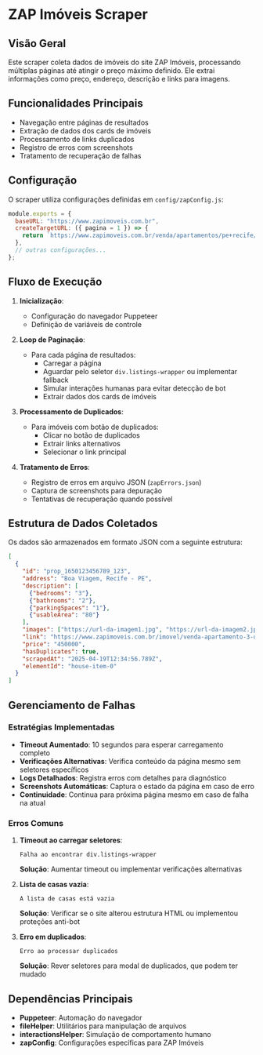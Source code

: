 # ZAP Imóveis Scraper

## Visão Geral

Este scraper coleta dados de imóveis do site ZAP Imóveis, processando múltiplas páginas até atingir o preço máximo definido. Ele extrai informações como preço, endereço, descrição e links para imagens.

## Funcionalidades Principais

- Navegação entre páginas de resultados
- Extração de dados dos cards de imóveis
- Processamento de links duplicados
- Registro de erros com screenshots
- Tratamento de recuperação de falhas

## Configuração

O scraper utiliza configurações definidas em `config/zapConfig.js`:

```javascript
module.exports = {
  baseURL: "https://www.zapimoveis.com.br",
  createTargetURL: ({ pagina = 1 }) => {
    return `https://www.zapimoveis.com.br/venda/apartamentos/pe+recife/?pagina=${pagina}`;
  },
  // outras configurações...
};
```

## Fluxo de Execução

1. **Inicialização**:
   - Configuração do navegador Puppeteer
   - Definição de variáveis de controle

2. **Loop de Paginação**:
   - Para cada página de resultados:
     - Carregar a página
     - Aguardar pelo seletor `div.listings-wrapper` ou implementar fallback
     - Simular interações humanas para evitar detecção de bot
     - Extrair dados dos cards de imóveis

3. **Processamento de Duplicados**:
   - Para imóveis com botão de duplicados:
     - Clicar no botão de duplicados
     - Extrair links alternativos
     - Selecionar o link principal

4. **Tratamento de Erros**:
   - Registro de erros em arquivo JSON (`zapErrors.json`)
   - Captura de screenshots para depuração
   - Tentativas de recuperação quando possível

## Estrutura de Dados Coletados

Os dados são armazenados em formato JSON com a seguinte estrutura:

```json
[
  {
    "id": "prop_1650123456789_123",
    "address": "Boa Viagem, Recife - PE",
    "description": [
      {"bedrooms": "3"},
      {"bathrooms": "2"},
      {"parkingSpaces": "1"},
      {"usableArea": "80"}
    ],
    "images": ["https://url-da-imagem1.jpg", "https://url-da-imagem2.jpg"],
    "link": "https://www.zapimoveis.com.br/imovel/venda-apartamento-3-quartos-boa-viagem-recife/ID-12345",
    "price": "450000",
    "hasDuplicates": true,
    "scrapedAt": "2025-04-19T12:34:56.789Z",
    "elementId": "house-item-0"
  }
]
```

## Gerenciamento de Falhas

### Estratégias Implementadas

- **Timeout Aumentado**: 10 segundos para esperar carregamento completo
- **Verificações Alternativas**: Verifica conteúdo da página mesmo sem seletores específicos
- **Logs Detalhados**: Registra erros com detalhes para diagnóstico
- **Screenshots Automáticas**: Captura o estado da página em caso de erro
- **Continuidade**: Continua para próxima página mesmo em caso de falha na atual

### Erros Comuns

1. **Timeout ao carregar seletores**:

   ```
   Falha ao encontrar div.listings-wrapper
   ```

   **Solução**: Aumentar timeout ou implementar verificações alternativas

2. **Lista de casas vazia**:

   ```
   A lista de casas está vazia
   ```

   **Solução**: Verificar se o site alterou estrutura HTML ou implementou proteções anti-bot

3. **Erro em duplicados**:

   ```
   Erro ao processar duplicados
   ```

   **Solução**: Rever seletores para modal de duplicados, que podem ter mudado

## Dependências Principais

- **Puppeteer**: Automação do navegador
- **fileHelper**: Utilitários para manipulação de arquivos
- **interactionsHelper**: Simulação de comportamento humano
- **zapConfig**: Configurações específicas para ZAP Imóveis
